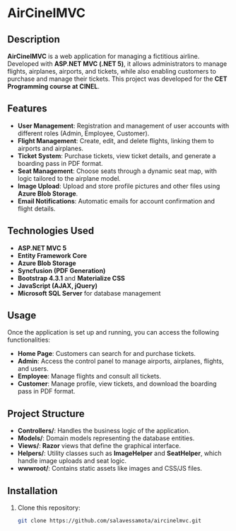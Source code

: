 # AirCinelMVC

## Description

**AirCinelMVC** is a web application for managing a fictitious airline. Developed with **ASP.NET MVC (.NET 5)**, it allows administrators to manage flights, airplanes, airports, and tickets, while also enabling customers to purchase and manage their tickets. This project was developed for the **CET Programming course at CINEL**.

## Features

- **User Management**: Registration and management of user accounts with different roles (Admin, Employee, Customer).
- **Flight Management**: Create, edit, and delete flights, linking them to airports and airplanes.
- **Ticket System**: Purchase tickets, view ticket details, and generate a boarding pass in PDF format.
- **Seat Management**: Choose seats through a dynamic seat map, with logic tailored to the airplane model.
- **Image Upload**: Upload and store profile pictures and other files using **Azure Blob Storage**.
- **Email Notifications**: Automatic emails for account confirmation and flight details.

## Technologies Used

- **ASP.NET MVC 5**
- **Entity Framework Core**
- **Azure Blob Storage**
- **Syncfusion (PDF Generation)**
- **Bootstrap 4.3.1** and **Materialize CSS**
- **JavaScript (AJAX, jQuery)**
- **Microsoft SQL Server** for database management

## Usage

Once the application is set up and running, you can access the following functionalities:

- **Home Page**: Customers can search for and purchase tickets.
- **Admin**: Access the control panel to manage airports, airplanes, flights, and users.
- **Employee**: Manage flights and consult all tickets.
- **Customer**: Manage profile, view tickets, and download the boarding pass in PDF format.

## Project Structure

- **Controllers/**: Handles the business logic of the application.
- **Models/**: Domain models representing the database entities.
- **Views/**: **Razor** views that define the graphical interface.
- **Helpers/**: Utility classes such as **ImageHelper** and **SeatHelper**, which handle image uploads and seat logic.
- **wwwroot/**: Contains static assets like images and CSS/JS files.

## Installation

1. Clone this repository:
   ```bash
   git clone https://github.com/salavessamota/aircinelmvc.git
 

